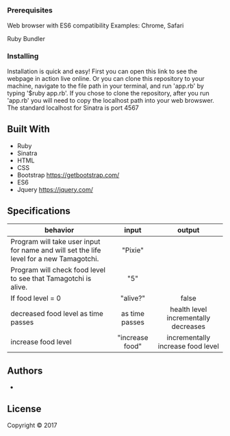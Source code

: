 # <!--PROJECT NAME HERE-->

<!--PROJECT DESCRIPTION HERE-->

### Prerequisites

Web browser with ES6 compatibility
Examples: Chrome, Safari

Ruby <!--VERSION HERE-->
Bundler

### Installing

Installation is quick and easy! First you can open this link <!--HEROKU LINK HERE--> to see the webpage in action live online. Or you can clone this repository to your machine, navigate to the file path in your terminal, and run 'app.rb' by typing '$ruby app.rb'. If you chose to clone the repository, after you run 'app.rb' you will need to copy the localhost path into your web browswer. The standard localhost for Sinatra is port 4567

## Built With

* Ruby
* Sinatra
* HTML
* CSS
* Bootstrap https://getbootstrap.com/
* ES6
* Jquery https://jquery.com/

## Specifications

| behavior |  input   |  output  |
|----------|:--------:|:--------:|
Program will take user input for name and will set the life level for a new Tamagotchi. |"Pixie"| |"Pixie", (life level = 10)|
Program will check food level to see that Tamagotchi is alive. |"5"| |"alive"|
|If food level = 0|"alive?"|false|
|decreased food level as time passes|as time passes|health level incrementally decreases|
|increase food level|"increase food"|incrementally increase food level|

## Authors

* <!--YOUR NAME HERE-->

## License

Copyright © 2017 <!--YOUR NAME HERE-->
